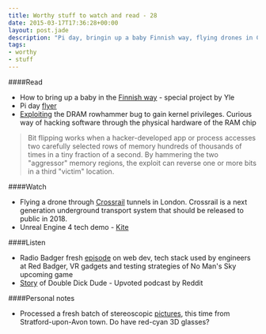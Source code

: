 ```yaml
---
title: Worthy stuff to watch and read - 28
date: 2015-03-17T17:36:28+00:00
layout: post.jade
description: "Pi day, bringin up a baby Finnish way, flying drones in Crossrail tonnels, fresh Radio Badger episode"
tags:
- worthy
- stuff
---
```


####Read

* How to bring up a baby in the [Finnish way](http://kioski.yle.fi/omat/how-to-bring-up-a-baby-in-the-finnish-way) - special project by Yle
* Pi day [flyer](https://twitter.com/paul_irish/status/576786039181828096/photo/1)
* [Exploiting](http://arstechnica.com/security/2015/03/cutting-edge-hack-gives-super-user-status-by-exploiting-dram-weakness/) the DRAM rowhammer bug to gain kernel privileges. Curious way of hacking software through the physical hardware of the RAM chip

>Bit flipping works when a hacker-developed app or process accesses two carefully selected rows of memory hundreds of thousands of times in a tiny fraction of a second. By hammering the two "aggressor" memory regions, the exploit can reverse one or more bits in a third "victim" location.

####Watch

* Flying a drone through [Crossrail](https://www.youtube.com/watch?v=atzMl1jHjlA) tunnels in London. Crossrail is a next generation underground transport system that should be released to public in 2018.
* Unreal Engine 4 tech demo - [Kite](https://www.youtube.com/watch?v=w6EMc6eu3c8)

####Listen

* Radio Badger fresh [episode](http://radiobadger.com/posts/2015-03-12.html) on web dev, tech stack used by engineers at Red Badger, VR gadgets and testing strategies of No Man's Sky upcoming game
* [Story](https://itunes.apple.com/gb/podcast/007-double-dick-dude/id954162809?i=336393722&mt=2) of Double Dick Dude - Upvoted podcast by Reddit

####Personal notes

* Processed a fresh batch of stereoscopic [pictures](https://www.flickr.com/photos/karismafilms/sets/72157650876871407/), this time from Stratford-upon-Avon town. Do have red-cyan 3D glasses?
